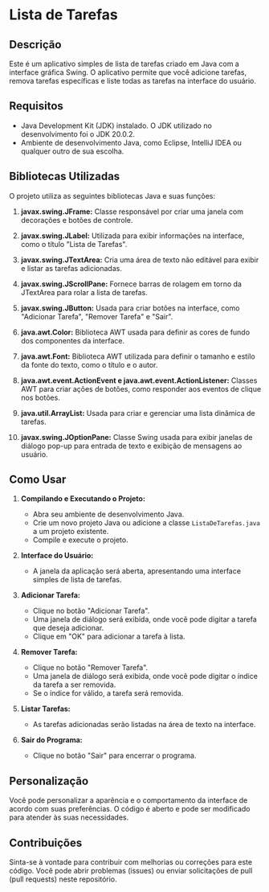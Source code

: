 # Lista de Tarefas

## Descrição
Este é um aplicativo simples de lista de tarefas criado em Java com a interface gráfica Swing. O aplicativo permite que você adicione tarefas, remova tarefas específicas e liste todas as tarefas na interface do usuário.

## Requisitos
- Java Development Kit (JDK) instalado. O JDK utilizado no desenvolvimento foi o JDK 20.0.2.
- Ambiente de desenvolvimento Java, como Eclipse, IntelliJ IDEA ou qualquer outro de sua escolha.
  
## Bibliotecas Utilizadas
O projeto utiliza as seguintes bibliotecas Java e suas funções:

1. **javax.swing.JFrame:** Classe responsável por criar uma janela com decorações e botões de controle.

2. **javax.swing.JLabel:** Utilizada para exibir informações na interface, como o título "Lista de Tarefas".

3. **javax.swing.JTextArea:** Cria uma área de texto não editável para exibir e listar as tarefas adicionadas.

4. **javax.swing.JScrollPane:** Fornece barras de rolagem em torno da JTextArea para rolar a lista de tarefas.

5. **javax.swing.JButton:** Usada para criar botões na interface, como "Adicionar Tarefa", "Remover Tarefa" e "Sair".

6. **java.awt.Color:** Biblioteca AWT usada para definir as cores de fundo dos componentes da interface.

7. **java.awt.Font:** Biblioteca AWT utilizada para definir o tamanho e estilo da fonte do texto, como o título e o autor.

8. **java.awt.event.ActionEvent e java.awt.event.ActionListener:** Classes AWT para criar ações de botões, como responder aos eventos de clique nos botões.

9. **java.util.ArrayList:** Usada para criar e gerenciar uma lista dinâmica de tarefas.

10. **javax.swing.JOptionPane:** Classe Swing usada para exibir janelas de diálogo pop-up para entrada de texto e exibição de mensagens ao usuário.

## Como Usar
1. **Compilando e Executando o Projeto:**
   - Abra seu ambiente de desenvolvimento Java.
   - Crie um novo projeto Java ou adicione a classe `ListaDeTarefas.java` a um projeto existente.
   - Compile e execute o projeto.

2. **Interface do Usuário:**
   - A janela da aplicação será aberta, apresentando uma interface simples de lista de tarefas.

3. **Adicionar Tarefa:**
   - Clique no botão "Adicionar Tarefa".
   - Uma janela de diálogo será exibida, onde você pode digitar a tarefa que deseja adicionar.
   - Clique em "OK" para adicionar a tarefa à lista.

4. **Remover Tarefa:**
   - Clique no botão "Remover Tarefa".
   - Uma janela de diálogo será exibida, onde você pode digitar o índice da tarefa a ser removida.
   - Se o índice for válido, a tarefa será removida.

5. **Listar Tarefas:**
   - As tarefas adicionadas serão listadas na área de texto na interface.

6. **Sair do Programa:**
   - Clique no botão "Sair" para encerrar o programa.

## Personalização
Você pode personalizar a aparência e o comportamento da interface de acordo com suas preferências. O código é aberto e pode ser modificado para atender às suas necessidades.

## Contribuições
Sinta-se à vontade para contribuir com melhorias ou correções para este código. Você pode abrir problemas (issues) ou enviar solicitações de pull (pull requests) neste repositório.
